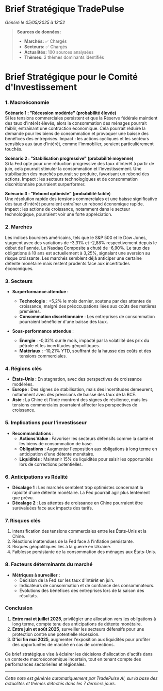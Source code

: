 # Brief Stratégique TradePulse

*Généré le 05/05/2025 à 12:52*

> **Sources de données:**
> - **Marchés:** ✅ Chargés
> - **Secteurs:** ✅ Chargés
> - **Actualités:** 100 sources analysées
> - **Thèmes:** 3 thèmes dominants identifiés

# Brief Stratégique pour le Comité d'Investissement

### 1. Macroéconomie

**Scénario 1 : "Récession modérée" (probabilité élevée)**  
Si les tensions commerciales persistent et que la Réserve fédérale maintient des taux d'intérêt élevés, alors la consommation des ménages pourrait faiblir, entraînant une contraction économique. Cela pourrait réduire la demande pour les biens de consommation et provoquer une baisse des bénéfices des entreprises. Impact : les actions cycliques et les secteurs sensibles aux taux d'intérêt, comme l'immobilier, seraient particulièrement touchés.

**Scénario 2 : "Stabilisation progressive" (probabilité moyenne)**  
Si la Fed opte pour une réduction progressive des taux d'intérêt à partir de juin, cela pourrait stimuler la consommation et l'investissement. Une stabilisation des marchés pourrait se produire, favorisant un rebond des actions. Impact : les secteurs technologiques et de consommation discrétionnaire pourraient surperformer.

**Scénario 3 : "Rebond optimiste" (probabilité faible)**  
Une résolution rapide des tensions commerciales et une baisse significative des taux d'intérêt pourraient entraîner un rebond économique rapide. Impact : les actions de croissance, notamment dans le secteur technologique, pourraient voir une forte appréciation.

### 2. Marchés

Les indices boursiers américains, tels que le S&P 500 et le Dow Jones, stagnent avec des variations de -3,31% et -2,88% respectivement depuis le début de l'année. Le Nasdaq Composite a chuté de -6,90%. Le taux des obligations à 10 ans est actuellement à 3,25%, signalant une aversion au risque croissante. Les marchés semblent déjà anticiper une certaine détente monétaire mais restent prudents face aux incertitudes économiques.

### 3. Secteurs

- **Surperformance attendue** : 
  - **Technologie** : +5,2% le mois dernier, soutenu par des attentes de croissance, malgré des préoccupations liées aux coûts des matières premières.
  - **Consommation discrétionnaire** : Les entreprises de consommation pourraient bénéficier d'une baisse des taux.
  
- **Sous-performance attendue** : 
  - **Énergie** : -0,32% sur le mois, impacté par la volatilité des prix du pétrole et les incertitudes géopolitiques.
  - **Matériaux** : -10,21% YTD, souffrant de la hausse des coûts et des tensions commerciales.

### 4. Régions clés

- **États-Unis** : En stagnation, avec des perspectives de croissance modérées.
- **Europe** : Des signes de stabilisation, mais des incertitudes demeurent, notamment avec des prévisions de baisse des taux de la BCE.
- **Asie** : La Chine et l'Inde montrent des signes de résilience, mais les tensions commerciales pourraient affecter les perspectives de croissance.

### 5. Implications pour l'investisseur

- **Recommandations** :
  - **Actions Value** : Favoriser les secteurs défensifs comme la santé et les biens de consommation de base.
  - **Obligations** : Augmenter l'exposition aux obligations à long terme en anticipation d'une détente monétaire.
  - **Liquidités** : Maintenir 15% de liquidités pour saisir les opportunités lors de corrections potentielles.

### 6. Anticipations vs Réalité

- **Décalage 1** : Les marchés semblent trop optimistes concernant la rapidité d'une détente monétaire. La Fed pourrait agir plus lentement que prévu.
- **Décalage 2** : Les attentes de croissance en Chine pourraient être surévaluées face aux impacts des tarifs.
  
### 7. Risques clés

1. Intensification des tensions commerciales entre les États-Unis et la Chine.
2. Réactions inattendues de la Fed face à l'inflation persistante.
3. Risques géopolitiques liés à la guerre en Ukraine.
4. Faiblesse persistante de la consommation des ménages aux États-Unis.

### 8. Facteurs déterminants du marché

- **Métriques à surveiller** :
  - Décision de la Fed sur les taux d'intérêt en juin.
  - Indicateurs de consommation et de confiance des consommateurs.
  - Évolutions des bénéfices des entreprises lors de la saison des résultats.

### Conclusion

1. **Entre mai et juillet 2025**, privilégier une allocation vers les obligations à long terme, compte tenu des anticipations de détente monétaire.
2. **Entre juin et août 2025**, surveiller les secteurs défensifs pour une protection contre une potentielle récession.
3. **D'ici fin mai 2025**, augmenter l'exposition aux liquidités pour profiter des opportunités de marché en cas de corrections.

Ce brief stratégique vise à éclairer les décisions d'allocation d'actifs dans un contexte macroéconomique incertain, tout en tenant compte des performances sectorielles et régionales.

---

*Cette note est générée automatiquement par TradePulse AI, sur la base des actualités et thèmes détectés dans les 7 derniers jours.*
